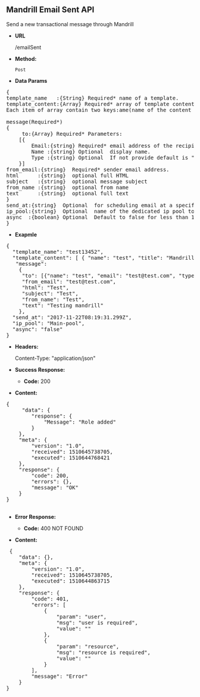 **Mandrill Email Sent  API**
----
Send a new transactional message through Mandrill

* **URL**

  /emailSent

* **Method:**

  `Post`
  

* **Data Params** <br />
<pre>
{
template_name   :{String} Required* name of a template. 
template_content:{Array} Required* array of template content. 
Each item of array contain two keys:ame(name of the content block) and title(actual title to put). 
					 
message(Required*)         
{
	 to:{Array} Required* Parameters: 
	[{
		Email:{string} Required* email address of the recipient.
		Name :{string} Optional  display name.
		Type :{string} Optional  If not provide default is "to" .
	}]
from_email:{string}  Required* sender email address.
html      :{string}  optional full HTML
subject   :{string}  optional message subject
from_name :{string}  optional from name
text      :{string}  optional full text
} 
send_at:{string}  Optional  for scheduling email at a specific time. Validation: datetime 
ip_pool:{string}  Optional  name of the dedicated ip pool to be used 
async  :{boolean} Optional  Default to false for less than 10 recipient and true for more than 10 recipient. 
}
</pre>
* **Exapmle** <br />
<pre>
{
  "template_name": "test13452",
  "template_content": [ { "name": "test", "title": "Mandrill Testing" } ],
   "message":
    { 
     "to": [{"name": "test", "email": "test@test.com", "type": "to"}, {"name": "test1", "email": "test@test.com", "type": "to"}],
     "from_email": "test@test.com",
     "html": "Test",
     "subject": "Test",
     "from_name": "Test",
     "text": "Testing mandrill" 	
    },
  "send_at": "2017-11-22T08:19:31.299Z",
  "ip_pool": "Main-pool",
  "async": "false"
}
</pre>
* **Headers:**

  Content-Type: "application/json"

* **Success Response:**

  * **Code:** 200 <br />

* **Content:** 
<pre>
{
     "data": {
        "response": {
            "Message": "Role added"
        }
    },
    "meta": {
        "version": "1.0",
		"received": 1510645738705,
        "executed": 1510644768421
    },
    "response": {
        "code": 200,
        "errors": {},
        "message": "OK"
    }
}

</pre> 
* **Error Response:**

  * **Code:** 400 NOT FOUND <br />
  
* **Content:** 
<pre>
 {
    "data": {},
    "meta": {
        "version": "1.0",
		"received": 1510645738705,
        "executed": 1510644863715
    },
    "response": {
        "code": 401,
        "errors": [
            {
                "param": "user",
                "msg": "user is required",
                "value": ""
            },
            {
                "param": "resource",
                "msg": "resource is required",
                "value": ""
            }
        ],
        "message": "Error"
    }
}
</pre>
